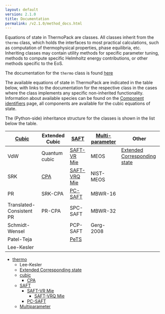 ```yaml
---
layout: default
version: 2.1.0
title: Documentation
permalink: /v2.1.0/method_docs.html
---
```


Equations of state in ThermoPack are classes. All classes inherit from the `thermo` class, which holds
the interfaces to most practical calculations, such as computation of thermophysical properties, 
phase equilibria, etc. Inheriting classes may contain utility methods for specific parameter tuning,
methods to compute specific Helmholtz energy contributions, or other methods specific to the EoS.

The documentation for the `thermo` class is found [here](thermo_methods.html)

The available equations of state in ThermoPack are indicated in the table below, with links to the
documentation for the respective class in the cases where the class implements any specific non-inherited functionality.
Information about available species can be found on the [Component identifiers](component-name-mapping.html) page, 
all components are available for the cubic equations of state.

The (Python-side) inheritance structure for the classes is shown in the list below the table.

| [Cubic](cubic_methods.html) | Extended Cubic          | [SAFT](saft_methods.html)               | [Multi- parameter](multiparam_methods.html) | Other                                                |
|-----------------------------|-------------------------|-----------------------------------------|---------------------------------------------|------------------------------------------------------|
| VdW                         | Quantum cubic           | [SAFT-VR Mie](saftvrmie_methods.html)   | MEOS                                        | [Extended Corresponding state](ext_csp_methods.html) |
| SRK                         | [CPA](cpa_methods.html) | [SAFT-VRQ Mie](saftvrqmie_methods.html) | NIST-MEOS                                   |                                                      |
| PR                          | SRK-CPA                 | [PC-SAFT](pcsaft_methods.html)          | MBWR-16                                     |                                                      |
| Translated- Consistent PR   | PR-CPA                  | SPC-SAFT                                | MBWR-32                                     |                                                      |
| Schmidt- Wensel             |                         | PCP-SAFT                                | Gerg-2008                                   |                                                      |
| Patel-Teja                  |                         | [PeTS](pets_methods.html)               |                                             |                                                      |
| Lee-Kesler                  |                         |                                         |                                             |                                                      |

* [thermo](thermo_methods.html)
  * Lee-Kesler 
  * [Extended Corresponding state](ext_csp_methods.html)
  * [cubic](cubic_methods.html)
    * [CPA](cpa_methods.html)
  * [SAFT](saft_methods.html) 
    * [SAFT-VR Mie](saftvrmie_methods.html) 
      * [SAFT-VRQ Mie](saftvrqmie_methods.html)
    * [PC-SAFT](pcsaft_methods.html)
  * [Multiparameter](multiparam_methods.html)
